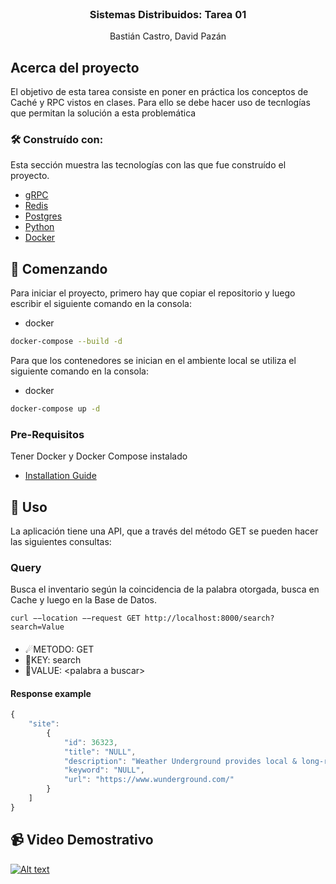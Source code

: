 
<br />
<div align="center">

  <h3 align="center">Sistemas Distribuidos: Tarea 01</h3>

  <p align="center">
    Bastián Castro, David Pazán
  </p>
</div>


## Acerca del proyecto

El objetivo de esta tarea consiste en poner en práctica los conceptos de Caché y RPC vistos en clases. Para ello se debe hacer uso de tecnlogías que permitan la solución a esta problemática


### 🛠 Construído con:

Esta sección muestra las tecnologías con las que fue construído el proyecto.

* [gRPC](https://grpc.io)
* [Redis](https://redis.io)
* [Postgres](https://www.postgresql.org)
* [Python](https://www.python.org)
* [Docker](https://www.docker.com)


## 🔰 Comenzando

Para iniciar el proyecto, primero hay que copiar el repositorio y luego escribir el siguiente comando en la consola:
* docker
```sh
docker-compose --build -d
```
Para que los contenedores se inician en el ambiente local se utiliza el siguiente comando en la consola:
* docker
```sh
docker-compose up -d
```
### Pre-Requisitos

Tener Docker y Docker Compose instalado
* [Installation Guide](https://docs.docker.com/compose/install/)



## 🤝 Uso

La aplicación tiene una API, que a través del método GET se pueden hacer las siguientes consultas:

### Query
Busca el inventario según la coincidencia de la palabra otorgada, busca en Cache y luego en la Base de Datos.
```curl
curl −−location −−request GET http://localhost:8000/search?search=Value
```
#### 
- ☄METODO: GET
- 🔑KEY: search
- 📃VALUE: \<palabra a buscar\>

#### Response example
```js
{
    "site":
        {
            "id": 36323,
            "title": "NULL",
            "description": "Weather Underground provides local & long-range weather forecasts, weather reports, maps & tropical weather conditions for locations worldwide",
            "keyword": "NULL",
            "url": "https://www.wunderground.com/"
        }
    ]
}
```
## 📹 Video Demostrativo
[![Alt text](https://imgur.com/a/bRFEuoe)](https://youtu.be/h09TIF2YaNk)
